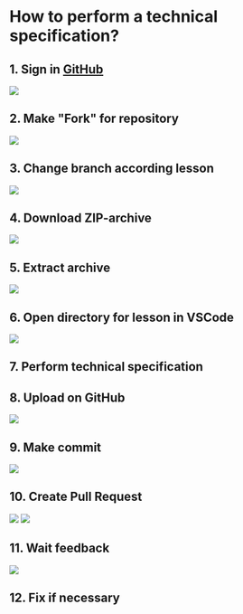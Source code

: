# How to perform a technical specification?

## 1. Sign in [GitHub](https://github.com/)
![](img/sign-in.png)
## 2. Make "Fork" for repository
![](img/make-fork-for-repository.png)
## 3. Change branch according lesson
![](img/change-branch.png)
## 4. Download ZIP-archive
![](img/download-zip.png)
## 5. Extract archive
![](img/extract-archive.png)
## 6. Open directory for lesson in VSCode
![](img/open-with-vscode.png)
## 7. Perform technical specification
## 8. Upload on GitHub
![](img/upload-to-github.png)
## 9. Make commit
![](img/make-commit.png)
## 10. Create Pull Request
![](img/create-pull-request.png)
![](img/create-pull-request2.png)
## 11. Wait feedback
![](img/feedback.png)
## 12. Fix if necessary